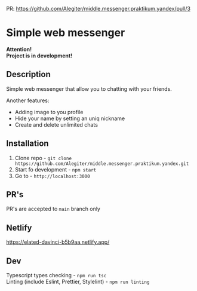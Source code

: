 PR: https://github.com/Alegiter/middle.messenger.praktikum.yandex/pull/3

# Simple web messenger

**Attention!**<br>
**Project is in development!**

## Description

Simple web messenger that allow you to chatting with your friends.

Another features:<br>
* Adding image to you profile
* Hide your name by setting an uniq nickname
* Create and delete unlimited chats


## Installation

1. Clone repo -
`
git clone https://github.com/Alegiter/middle.messenger.praktikum.yandex.git
`
2. Start fo development -
`
npm start
`
3. Go to - `http://localhost:3000`

## PR's

PR's are accepted to `main` branch only

## Netlify

https://elated-davinci-b5b9aa.netlify.app/

## Dev

Typescript types checking - `npm run tsc` <br>
Linting (include Eslint, Prettier, Stylelint) - `npm run linting`  <br>
